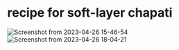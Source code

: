 # recipe for soft-layer chapati
![Screenshot from 2023-04-26 15-46-54](https://user-images.githubusercontent.com/129600311/234579290-c504ef2d-95cd-422d-9a75-11ee68165f05.png)
![Screenshot from 2023-04-26 18-04-21](https://user-images.githubusercontent.com/129600311/234618716-6bcbf811-cddb-49ae-b2eb-ff6bfd6f3b10.png)
